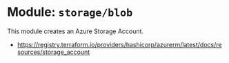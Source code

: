# Module: `storage/blob`

This module creates an Azure Storage Account.

* https://registry.terraform.io/providers/hashicorp/azurerm/latest/docs/resources/storage_account

